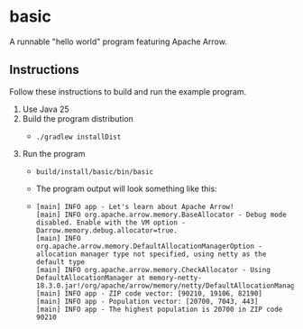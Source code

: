 # basic

A runnable "hello world" program featuring Apache Arrow.


## Instructions

Follow these instructions to build and run the example program.

1. Use Java 25
2. Build the program distribution
    - ```shell
      ./gradlew installDist
      ```
3. Run the program
    - ```shell
      build/install/basic/bin/basic
      ```
    - The program output will look something like this:
    - ```text
      [main] INFO app - Let's learn about Apache Arrow!
      [main] INFO org.apache.arrow.memory.BaseAllocator - Debug mode disabled. Enable with the VM option -Darrow.memory.debug.allocator=true.
      [main] INFO org.apache.arrow.memory.DefaultAllocationManagerOption - allocation manager type not specified, using netty as the default type
      [main] INFO org.apache.arrow.memory.CheckAllocator - Using DefaultAllocationManager at memory-netty-18.3.0.jar!/org/apache/arrow/memory/netty/DefaultAllocationManagerFactory.class
      [main] INFO app - ZIP code vector: [90210, 19106, 82190]
      [main] INFO app - Population vector: [20700, 7043, 443]
      [main] INFO app - The highest population is 20700 in ZIP code 90210
      ```
